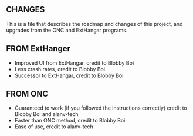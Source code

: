 ## CHANGES
This is a file that describes the roadmap and changes of this project, and upgrades from the ONC and ExtHangar programs.

## FROM ExtHanger
- Improved UI from ExtHangar, credit to Blobby Boi
- Less crash rates, credit to Blobby Boi
- Successor to ExtHangar, credit to Blobby Boi

## FROM ONC
- Guaranteed to work (if you followed the instructions correctly) credit to Blobby Boi and alanv-tech
- Faster than ONC method, credit to Blobby Boi
- Ease of use, credit to alanv-tech
